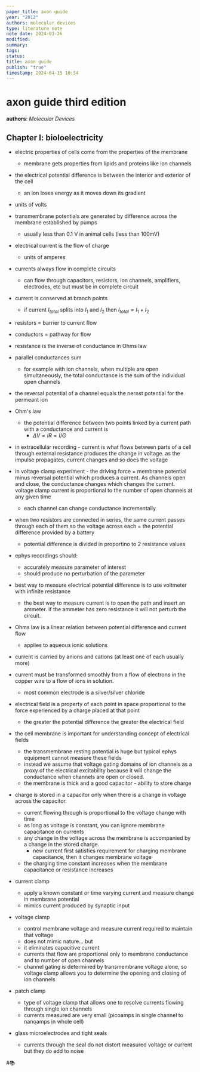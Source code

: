 ```yaml
---
paper_title: axon guide
year: "2012"
authors: molecular devices
type: literature note
note date: 2024-03-26
modified: 
summary: 
tags: 
status: 
title: axon guide
publish: "true"
timestamp: 2024-04-15 10:34
---
```

# axon guide third edition
**authors**: *Molecular Devices*

## Chapter I: bioloelectricity

- electric properties of cells come from the properties of the membrane
	- membrane gets properties from lipids and proteins like ion channels
- the electrical potential difference is between the interior and exterior of the cell
	- an ion loses energy as it moves down its gradient
- units of volts
- transmembrane potentials are generated by difference across the membrane established by pumps
	- usually less than 0.1 V in animal cells (less than 100mV)

- electrical current is the flow of charge 
	- units of amperes 
- currents always flow in complete circuits
	- can flow through capacitors, resistors, ion channels, amplifiers, electrodes, etc but must be in complete circuit
- current is conserved at branch points
	- if current $I_{total}$ splits into $I_{1}$ and $I_{2}$ then $I_{total} = I_{1} + I_{2}$  

- resistors = barrier to current flow
- conductors = pathway for flow

- resistance is the inverse of conductance in Ohms law
- parallel conductances sum
	- for example with ion channels, when multiple are open simultaneously, the total conductance is the sum of the individual open channels
- the reversal potential of a channel equals the nernst potential for the permeant ion

- Ohm's law
	- the potential difference between two points linked by a current path with a conductance and current is
		- $\Delta V = IR = I/G$ 
- in extracellular recording - current is what flows between parts of a cell through external resistance produces the change in voltage. as the impulse propagates, current changes and so does the voltage
- in voltage clamp experiment - the driving force = membrane potential minus reversal potential which produces a current. As channels open and close, the conductance changes which changes the current. voltage clamp current is proportional to the number of open channels at any given time
	- each channel can change conductance incrementally
- when two resistors are connected in series, the same current passes through each of them so the voltage across each = the potential difference provided by a battery
	- potential difference is divided in proportino to 2 resistance values

- ephys recordings should:
	- accurately measure parameter of interest
	- should produce no perturbation of the parameter

- best way to measure electrical potential difference is to use voltmeter with infinite resistance
	- the best way to measure current is to open the path and insert an ammeter. if the ammeter has zero resistance it will not perturb the circuit.

- Ohms law is a linear relation between potential difference and current flow
	- applies to aqueous ionic solutions
- current is carried by anions and cations (at least one of each usually more)
- current must be transformed smoothly from a flow of electrons in the copper wire to a flow of ions in solution. 
	- most common electrode is a silver/silver chloride

- electrical field is a property of each point in space proportional to the force experienced by a charge placed at that point
	- the greater the potential difference the greater the electrical field
- the cell membrane is important for understanding concept of electrical fields
	- the transmembrane resting potential is huge but typical ephys equipment cannot measure these fields
	- instead we assume that voltage gating domains of ion channels as a proxy of the electrical excitability because it will change the conductance when channels are open or closed. 
	- the membrane is thick and a good capacitor - ability to store charge

- charge is stored in a capacitor only when there is a change in voltage across the capacitor. 
	- current flowing through is proportional to the voltage change with time
	- as long as voltage is constant, you can ignore membrane capacitance on currents
	- any change in the voltage across the membrane is accompanied by a change in the stored charge. 
		- new current first satisfies requirement for charging membrane capacitance, then it changes membrane voltage
	- the charging time constant increases when the membrane capacitance or resistance increases

- current clamp 
	- apply a known constant or time varying current and measure change in membrane potential 
	- mimics current produced by synaptic input
- voltage clamp
	- control membrane voltage and measure current required to maintain that voltage
	- does not mimic nature... but
	- it eliminates capacitive current
	- currents that flow are proportional only to membrane conductance and to number of open channels
	- channel gating is determined by transmembrane voltage alone, so voltage clamp allows you to determine the opening and closing of ion channels
- patch clamp
	- type of voltage clamp that allows one to resolve currents flowing through single ion channels
	- currents measured are very small (picoamps in single channel to nanoamps in whole cell)

- glass microelectrodes and tight seals
	- currents through the seal do not distort measured voltage or current but they do add to noise



#📚 